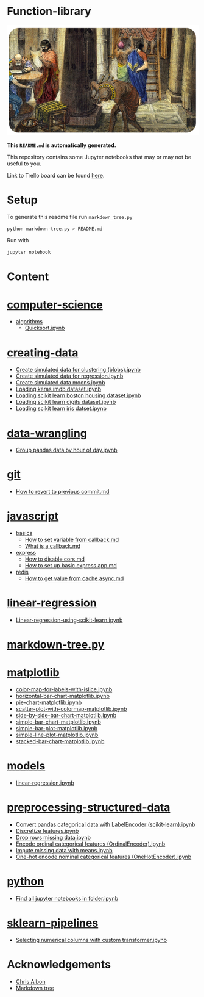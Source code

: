 
# Function-library

![](./library-of-alexandria.png)

**This `README.md` is automatically generated.**

This repository contains some Jupyter notebooks that may or may not be useful to you.

Link to Trello board can be found [here](https://trello.com/b/mRx0Lpqv).

# Setup

To generate this readme file run `markdown_tree.py`

```bash
python markdown-tree.py > README.md
```

Run with

```bash
jupyter notebook
```

# Content

# [computer-science](computer-science)
- [algorithms](computer-science/algorithms)
  - [Quicksort.ipynb](computer-science/algorithms/Quicksort.ipynb)
# [creating-data](creating-data)
- [Create simulated data for clustering (blobs).ipynb](creating-data/Create_simulated_data_for_clustering_%28blobs%29.ipynb)
- [Create simulated data for regression.ipynb](creating-data/Create_simulated_data_for_regression.ipynb)
- [Create simulated data moons.ipynb](creating-data/Create_simulated_data_moons.ipynb)
- [Loading keras imdb dataset.ipynb](creating-data/Loading_keras_imdb_dataset.ipynb)
- [Loading scikit learn boston housing dataset.ipynb](creating-data/Loading_scikit_learn_boston_housing_dataset.ipynb)
- [Loading scikit learn digits dataset.ipynb](creating-data/Loading_scikit_learn_digits_dataset.ipynb)
- [Loading scikit learn iris datset.ipynb](creating-data/Loading_scikit_learn_iris_datset.ipynb)
# [data-wrangling](data-wrangling)
- [Group pandas data by hour of day.ipynb](data-wrangling/Group_pandas_data_by_hour_of_day.ipynb)
# [git](git)
- [How to revert to previous commit.md](git/How_to_revert_to_previous_commit.md)
# [javascript](javascript)
- [basics](javascript/basics)
  - [How to set variable from callback.md](javascript/basics/How_to_set_variable_from_callback.md)
  - [What is a callback.md](javascript/basics/What_is_a_callback.md)
- [express](javascript/express)
  - [How to disable cors.md](javascript/express/How_to_disable_cors.md)
  - [How to set up basic express app.md](javascript/express/How_to_set_up_basic_express_app.md)
- [redis](javascript/redis)
  - [How to get value from cache async.md](javascript/redis/How_to_get_value_from_cache_async.md)
# [linear-regression](linear-regression)
- [Linear-regression-using-scikit-learn.ipynb](linear-regression/Linear-regression-using-scikit-learn.ipynb)
# [markdown-tree.py](markdown-tree.py)
# [matplotlib](matplotlib)
- [color-map-for-labels-with-islice.ipynb](matplotlib/color-map-for-labels-with-islice.ipynb)
- [horizontal-bar-chart-matplotlib.ipynb](matplotlib/horizontal-bar-chart-matplotlib.ipynb)
- [pie-chart-matplotlib.ipynb](matplotlib/pie-chart-matplotlib.ipynb)
- [scatter-plot-with-colormap-matplotlib.ipynb](matplotlib/scatter-plot-with-colormap-matplotlib.ipynb)
- [side-by-side-bar-chart-matplotlib.ipynb](matplotlib/side-by-side-bar-chart-matplotlib.ipynb)
- [simple-bar-chart-matplotlib.ipynb](matplotlib/simple-bar-chart-matplotlib.ipynb)
- [simple-bar-plot-matplotlib.ipynb](matplotlib/simple-bar-plot-matplotlib.ipynb)
- [simple-line-plot-matplotlib.ipynb](matplotlib/simple-line-plot-matplotlib.ipynb)
- [stacked-bar-chart-matplotlib.ipynb](matplotlib/stacked-bar-chart-matplotlib.ipynb)
# [models](models)
- [linear-regression.ipynb](models/linear-regression.ipynb)
# [preprocessing-structured-data](preprocessing-structured-data)
- [Convert pandas categorical data with LabelEncoder (scikit-learn).ipynb](preprocessing-structured-data/Convert_pandas_categorical_data_with_LabelEncoder_%28scikit-learn%29.ipynb)
- [Discretize features.ipynb](preprocessing-structured-data/Discretize_features.ipynb)
- [Drop rows missing data.ipynb](preprocessing-structured-data/Drop_rows_missing_data.ipynb)
- [Encode ordinal categorical features (OrdinalEncoder).ipynb](preprocessing-structured-data/Encode_ordinal_categorical_features_%28OrdinalEncoder%29.ipynb)
- [Impute missing data with means.ipynb](preprocessing-structured-data/Impute_missing_data_with_means.ipynb)
- [One-hot encode nominal categorical features (OneHotEncoder).ipynb](preprocessing-structured-data/One-hot_encode_nominal_categorical_features_%28OneHotEncoder%29.ipynb)
# [python](python)
- [Find all jupyter notebooks in folder.ipynb](python/Find_all_jupyter_notebooks_in_folder.ipynb)
# [sklearn-pipelines](sklearn-pipelines)
- [Selecting numerical columns with custom transformer.ipynb](sklearn-pipelines/Selecting_numerical_columns_with_custom_transformer.ipynb)
# Acknowledgements

* [Chris Albon](https://chrisalbon.com/)
* [Markdown tree](https://pypi.org/project/markdown-tree/)
